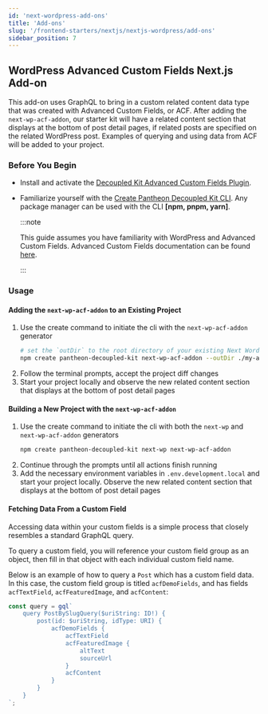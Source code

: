 ```yaml
---
id: 'next-wordpress-add-ons'
title: 'Add-ons'
slug: '/frontend-starters/nextjs/nextjs-wordpress/add-ons'
sidebar_position: 7
---
```


## WordPress Advanced Custom Fields Next.js Add-on

This add-on uses GraphQL to bring in a custom related content data type that was
created with Advanced Custom Fields, or ACF. After adding the
`next-wp-acf-addon`, our starter kit will have a related content section that
displays at the bottom of post detail pages, if related posts are specified on
the related WordPress post. Examples of querying and using data from ACF will be
added to your project.

### Before You Begin

- Install and activate the
  [Decoupled Kit Advanced Custom Fields Plugin](/docs/backend-starters/decoupled-wordpress/add-ons#decoupled-kit-acf-plugin).

- Familiarize yourself with the
  [Create Pantheon Decoupled Kit CLI](https://www.npmjs.com/package/create-pantheon-decoupled-kit/).
  Any package manager can be used with the CLI **[npm, pnpm, yarn]**.

  :::note

  This guide assumes you have familiarity with WordPress and Advanced Custom
  Fields. Advanced Custom Fields documentation can be found
  [here](https://www.advancedcustomfields.com/resources/).

  :::

### Usage

#### Adding the `next-wp-acf-addon` to an Existing Project

1. Use the create command to initiate the cli with the `next-wp-acf-addon`
   generator
   ```bash
   # set the `outDir` to the root directory of your existing Next WordPress Starter
   npm create pantheon-decoupled-kit next-wp-acf-addon --outDir ./my-app-dir
   ```
1. Follow the terminal prompts, accept the project diff changes
1. Start your project locally and observe the new related content section that
   displays at the bottom of post detail pages

#### Building a New Project with the `next-wp-acf-addon`

1. Use the create command to initiate the cli with both the `next-wp` and
   `next-wp-acf-addon` generators
   ```bash
   npm create pantheon-decoupled-kit next-wp next-wp-acf-addon
   ```
1. Continue through the prompts until all actions finish running
1. Add the necessary environment variables in `.env.development.local` and start
   your project locally. Observe the new related content section that displays
   at the bottom of post detail pages

#### Fetching Data From a Custom Field

Accessing data within your custom fields is a simple process that closely
resembles a standard GraphQL query.

To query a custom field, you will reference your custom field group as an
object, then fill in that object with each individual custom field name.

Below is an example of how to query a `Post` which has a custom field data. In
this case, the custom field group is titled `acfDemoFields`, and has fields
`acfTextField`, `acfFeaturedImage`, and `acfContent`:

```jsx
const query = gql`
	query PostBySlugQuery($uriString: ID!) {
		post(id: $uriString, idType: URI) {
			acfDemoFields {
				acfTextField
				acfFeaturedImage {
					altText
					sourceUrl
				}
				acfContent
			}
		}
	}
`;
```
